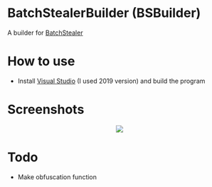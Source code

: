 # BatchStealerBuilder (BSBuilder)
A builder for [BatchStealer](https://github.com/Takaovi/BatchStealer)

# How to use

* Install [Visual Studio](https://visualstudio.microsoft.com/vs/community/) (I used 2019 version) and build the program

# Screenshots

  <p align="center">
  <img src="https://i.imgur.com/HFwTwkm.png">
  </p>

# Todo
* Make obfuscation function
